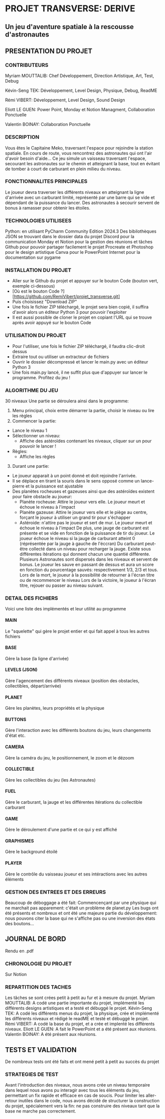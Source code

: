 # PROJET TRANSVERSE: DERIVE

## Un jeu d'aventure spatiale à la rescousse d'astronautes

## PRESENTATION DU PROJET

### CONTRIBUTEURS
Myriam MOUTTALIB: Chef Développement, Direction Artistique, Art, Test, Debug

Kévin-Seng TEK: Développement, Level Design, Physique, Debug, ReadME

Rémi VIBERT: Développement, Level Design, Sound Design

Eliott LE GUEN: Power Point, Monday et Notion Managment, Collaboration Ponctuelle

Valentin BOINAY: Collaboration Ponctuelle

### DESCRIPTION
Vous êtes le Capitaine Meko, traversant l'espace pour rejoindre la station spatiale. En cours de route, vous rencontrez des astronautes qui ont l'air d'avoir besoin d'aide...
Ce jeu simule un vaisseau traversant l'espace, secourant les astronautes sur le chemin et atteignant la base, tout en évitant de tomber à court de carburant en plein milieu du niveau.
### FONCTIONNALITES PRINCIPALES

Le joueur devra traverser les différents niveaux en atteignant la ligne d'arrivée avec un carburant limité, représenté par une barre qui se vide et dépendant de la puissance du lancer. Des astronautes à secourir servent de bonus à ramasser pour obtenir les étoiles.


### TECHNOLOGIES UTILISEES
Python: en utilisant PyCharm Community Edition 2024.3
Des bibilothèques JSON se trouvant dans le dossier data du projet
Discord pour la communication
Monday et Notion pour la gestion des réunions et tâches
Github pour pouvoir partager facilement le projet 
Procreate et Photoshop pour le design artistique
Canva pour le PowerPoint
Internet pour la documentation sur pygame

### INSTALLATION DU PROJET 
- Aller sur le Github du projet et appuyer sur le bouton Code (bouton vert, exemple ci-dessous)
- [Où est le bouton Code ?][https://github.com/RemiVibert/projet_transverse.git]
- Puis choisissez "Download ZIP"
- Une fois le fichier ZIP téléchargé, le projet sera bien copié, il suffira d'avoir alors un éditeur Python 3 pour pouvoir l'exploiter
- Il est aussi possible de cloner le projet en copiant l'URL qui se trouve après avoir appuyé sur le bouton Code

### UTILISATION DU PROJET
- Pour l'utiliser, une fois le fichier ZIP téléchargé, il faudra clic-droit dessus
- Extraire tout ou utiliser un extracteur de fichiers
- Ouvrir le dossier décompressé et lancer le main.py avec un éditeur Python 3
- Une fois main.py lancé, il ne suffit plus que d'appuyer sur lancer le programme. Profitez du jeu !

### ALGORITHME DU JEU
30 niveaux
Une partie se déroulera ainsi dans le programme:
1. Menu principal, choix entre démarrer la partie, choisir le niveau ou lire les règles
2. Commencer la partie:
  - Lance le niveau 1
- Sélectionner un niveau:
  - Affiche des astéroïdes contenant les niveaux, cliquer sur un pour pouvoir le lancer !
- Règles:
  - Affiche les règles

3. Durant une partie:
- Le joueur apparait à un point donné et doit rejoindre l'arrivée.
- Il se déplace en tirant la souris dans le sens opposé comme un lance-pierre et la puissance est ajustable
- Des planètes rocheuses et gazeuses ainsi que des astéroïdes existent pour faire obstacle au joueur:
  - Planète rocheuse:  Attire le joueur vers elle. Le joueur meurt et échoue le niveau à l'impact
  - Planète gazeuse: Attire le joueur vers elle et le piège au centre, forçant le joueur à utiliser un grand tir pour s'échapper
  - Astéroide: n'attire pas le joueur et sert de mur. Le joueur meurt et échoue le niveau à l'impact
De plus, une jauge de carburant est présente et se vide en fonction de la puissance de tir du joueur. Le joueur échoue le niveau si la jauge de carburant atteint 0 (réprésentée par la jauge à gauche de l'éccran)
Du carburant peut-être collecté dans un niveau pour recharger la jauge. Existe sous différentes itérations qui donnent chacun une quantié différente.
Plusieurs Astronautes sont dispersés dans les niveaux et servent de bonus. Le joueur les sauve en passant de dessus et aura un score en fonction du pourcentage sauvés: respectivement 1/3, 2/3 et tous.
Lors de la mort, le joueur à la possibilité de retourner à l'écran titre ou de recommencer le niveau
Lors de la victoire, le joueur à l'écran titre, rejouer ou passer au niveau suivant.

### DETAIL DES FICHIERS
Voici une liste des implémentés et leur utilité au programme

#### MAIN
Le "squelette" qui gère le projet entier et qui fait appel à tous les autres fichiers

#### BASE
Gère la base (la ligne d'arrivée)

#### LEVELS (JSON)
Gère l'agencement des différents niveaux (position des obstacles, collectibles, départ/arrivée)

#### PLANET
Gère les planètes, leurs propriétés et la physique

#### BUTTONS
Gère l'interaction avec les différents boutons du jeu, leurs changements d'état etc.

#### CAMERA
Gère la caméra du jeu, le positionnement, le zoom et le dézoom

#### COLLECTIBLE
Gère les collectibles du jeu (les Astronautes)

#### FUEL
Gère le carburant, la jauge et les différentes itérations du collectible carburant

#### GAME
Gère le déroulement d'une partie et ce qui y est affiché

#### GRAPHISMES
Gère le background étoilé

#### PLAYER
Gère le contrôle du vaisseau joueur et ses intéractions avec les autres éléments

### GESTION DES ENTREES ET DES ERREURS
Beaucoup de déboggage a été fait: Commencençant par une physique qui ne marchait pas apparement: c'était un problème de planet.py
Les bugs ont été présents et nombreux et ont été une majeure partie du développement: nous pouvons citer la base qui ne s'affiche pas ou une inversion des états des boutons...

## JOURNAL DE BORD
Rendu en .pdf

### CHRONOLOGIE DU PROJET
Sur Notion

### REPARTITION DES TACHES
Les tâches se sont crées petit à petit au fur et à mesure du projet. 
Myriam MOUTTALIB: A codé une partie importante du projet, implémenté les différents designs artistiques et a testé et débuggé le projet.
Kévin-Seng TEK: A codé les différents menus du projet, la physique, crée et implémenté les différents niveaux et rédigé le readME et testé et débuggé le projet.
Rémi VIBERT: A codé la base du projet, et a crée et implenté les différents niveaux.
Eliott LE GUEN: A fait le PowerPoint et a été présent aux réunions.
Valentin BOINAY: A été présent aux réunions.

## TESTS ET VALIDATION
De nombreux tests ont été faits et ont mené petit à petit au succès du projet


### STRATEGIES DE TEST
Avant l'introduction des niveaux, nous avons crée un niveau temporaire dans lequel nous avons pu interagir avec tous les éléments du jeu, permettant un fix rapide et efficace en cas de soucis.
Pour limiter les aller-retour inutiles dans le code, nous avons décidé de structurer la construction du projet, spécialement vers la fin: ne pas construire des niveaux tant que la base ne marche pas correctement.
